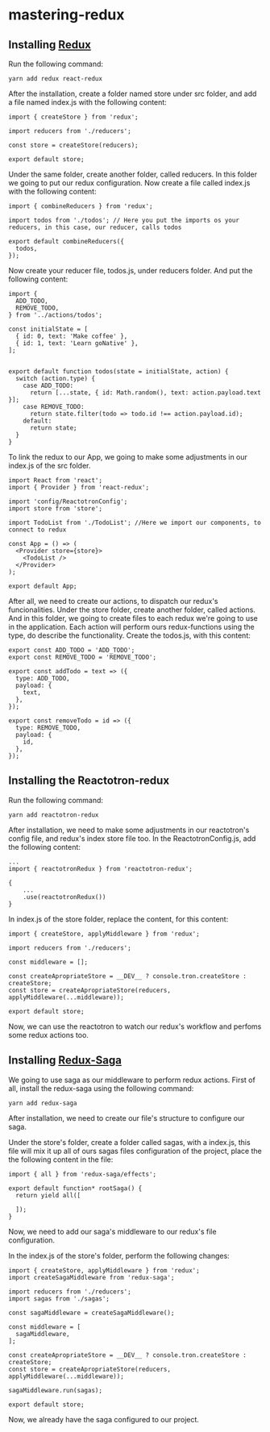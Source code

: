 # mastering-redux

## Installing [Redux](https://redux.js.org/)

Run the following command:

```
yarn add redux react-redux
```

After the installation, create a folder named store under src folder, and add a file named index.js with the following content:

```
import { createStore } from 'redux';

import reducers from './reducers';

const store = createStore(reducers);

export default store;
```

Under the same folder, create another folder, called reducers. In this folder we going to put our redux configuration. Now create a file called index.js with the following content:

```
import { combineReducers } from 'redux';

import todos from './todos'; // Here you put the imports os your reducers, in this case, our reducer, calls todos

export default combineReducers({
  todos,
});
```
Now create your reducer file, todos.js, under reducers folder. And put the following content:

```
import {
  ADD_TODO,
  REMOVE_TODO,
} from '../actions/todos';

const initialState = [
  { id: 0, text: 'Make coffee' },
  { id: 1, text: 'Learn goNative' },
];


export default function todos(state = initialState, action) {
  switch (action.type) {
    case ADD_TODO:
      return [...state, { id: Math.random(), text: action.payload.text }];
    case REMOVE_TODO:
      return state.filter(todo => todo.id !== action.payload.id);
    default:
      return state;
  }
}
```

To link the redux to our App, we going to make some adjustments in our index.js of the src folder.

```
import React from 'react';
import { Provider } from 'react-redux';

import 'config/ReactotronConfig';
import store from 'store';

import TodoList from './TodoList'; //Here we import our components, to connect to redux

const App = () => (
  <Provider store={store}>
    <TodoList />
  </Provider>
);

export default App;
```

After all, we need to create our actions, to dispatch our redux's funcionalities. Under the store folder, create another folder, called actions. And in this folder, we going to create files to each redux we're going to use in the application. Each action will perform ours redux-functions using the type, do describe the functionality. Create the todos.js, with this content:

```
export const ADD_TODO = 'ADD_TODO';
export const REMOVE_TODO = 'REMOVE_TODO';

export const addTodo = text => ({
  type: ADD_TODO,
  payload: {
    text,
  },
});

export const removeTodo = id => ({
  type: REMOVE_TODO,
  payload: {
    id,
  },
});
```
## Installing the Reactotron-redux

Run the following command:

```
yarn add reactotron-redux
```

After installation, we need to make some adjustments in our reactotron's config file, and redux's index store file too. In the ReactotronConfig.js, add the following content:

```
...
import { reactotronRedux } from 'reactotron-redux';

{
    ...
    .use(reactotronRedux())
}
```

In index.js of the store folder, replace the content, for this content:

```
import { createStore, applyMiddleware } from 'redux';

import reducers from './reducers';

const middleware = [];

const createApropriateStore = __DEV__ ? console.tron.createStore : createStore;
const store = createApropriateStore(reducers, applyMiddleware(...middleware));

export default store;
```

Now, we can use the reactotron to watch our redux's workflow and perfoms some redux actions too.

## Installing [Redux-Saga](https://redux-saga.js.org/)

We going to use saga as our middleware to perform redux actions. First of all, install the redux-saga using the following command:

```
yarn add redux-saga
```

After installation, we need to create our file's structure to configure our saga.

Under the store's folder, create a folder called sagas, with a index.js, this file will mix it up all of ours sagas files configuration of the project, place the the following content in the file:

```
import { all } from 'redux-saga/effects';

export default function* rootSaga() {
  return yield all([

  ]);
}
```

Now, we need to add our saga's middleware to our redux's file configuration.

In the index.js of the store's folder, perform the following changes:

```
import { createStore, applyMiddleware } from 'redux';
import createSagaMiddleware from 'redux-saga';

import reducers from './reducers';
import sagas from './sagas';

const sagaMiddleware = createSagaMiddleware();

const middleware = [
  sagaMiddleware,
];

const createApropriateStore = __DEV__ ? console.tron.createStore : createStore;
const store = createApropriateStore(reducers, applyMiddleware(...middleware));

sagaMiddleware.run(sagas);

export default store;
```

Now, we already have the saga configured to our project.
